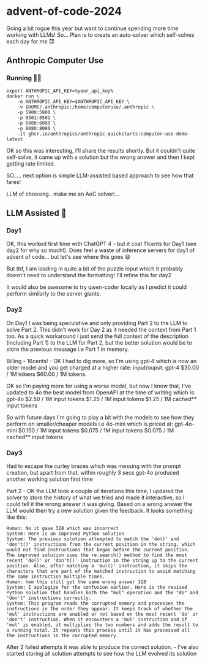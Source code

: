 # advent-of-code-2024

Going a bit rogue this year but want to continue spending more time working with LLMs!
So...
Plan is to create an auto-solver which self-solves each day for me 😈

## Anthropic Computer Use
### Running 🏃‍♂️

```shell
export ANTHROPIC_API_KEY=%your_api_key%
docker run \
    -e ANTHROPIC_API_KEY=$ANTHROPIC_API_KEY \
    -v $HOME/.anthropic:/home/computeruse/.anthropic \
    -p 5900:5900 \
    -p 8501:8501 \
    -p 6080:6080 \
    -p 8080:8080 \
    -it ghcr.io/anthropics/anthropic-quickstarts:computer-use-demo-latest
```

OK so this was interesting, I'll share the results shortly. But it couldn't quite self-solve, it came up with a solution but the wrong answer and then I kept getting rate limited.

SO..... next option is simple LLM-assisted based approach to see how that fares!

LLM of choosing.. make me an AoC solver!...
## LLM Assisted 🔮
### Day1 
OK, this worked first time with ChatGPT 4 - but it cost 11cents for Day1 (see day2 for why so much!). Does feel a waste of inference servers for day1 of advent of code... but let's see where this goes 😄

But tbf, I am loading in quite a bit of the puzzle input which it probably doesn't need to understand the formatting! I'll refine this for day2

It would also be awesome to try qwen-coder locally as I predict it could perform similarly to the server giants.

### Day2
On Day1 I was being speculative and only providing Part 2 to the LLM to solve Part 2.
This didn't work for Day 2 as it needed the context from Part 1 too.
As a quick workaround I just send the full context of the description (including Part 1) to the LLM for Part 2, but the better solution would be to store the previous message i.e Part 1 in memory.

Billing - 16cents! - OK I had to dig more, so I'm using gpt-4 which is now an older model and you get charged at a higher rate: input/ouput: gpt-4 $30.00 / 1M tokens $60.00 / 1M tokens.

OK so I'm paying more for using a worse model, but now I know that, I've updated to 4o the best model from OpenAPI at the time of writing which is: gpt-4o
$2.50 / 1M input tokens
$1.25 / 1M input tokens
$1.25 / 1M cached** input tokens

So with future days I'm going to play a bit with the models to see how they perform on smaller/cheaper models i.e 4o-mini which is priced at:
gpt-4o-mini
$0.150 / 1M input tokens
$0.075 / 1M input tokens
$0.075 / 1M cached** input tokens

### Day3
Had to escape the curley braces which was messing with the prompt creation, but apart from that, within roughly 3 secs gpt-4o produced another working solution first time

Part 2 - OK the LLM took a couple of iterations this time, I updated the solver to store the history of what we tried and made it interactive, so I could tell it the wrong answer it was giving. Based on a wrong answer the LLM would then try a new solution given the feedback. It looks something like this:
```
Human: No it gave 328 which was incorrect
System: Here is an improved Python solution
System: The previous solution attempted to match the 'do()' and 'don't()' instructions from the current position in the string, which would not find instructions that began before the current position. The improved solution uses the re.search() method to find the most recent 'do()' or 'don't()' instruction in the string up to the current position. Also, after matching a 'mul()' instruction, it skips the characters that are part of the matched instruction to avoid matching the same instruction multiple times.
Human: hmm this still got the same wrong answer 328
System: I apologize for the confusion earlier. Here is the revised Python solution that handles both the "mul" operation and the "do" and "don't" instructions correctly.
System: This program reads the corrupted memory and processes the instructions in the order they appear. It keeps track of whether the 'mul' instructions are enabled or not based on the most recent 'do' or 'don't' instruction. When it encounters a 'mul' instruction and if 'mul' is enabled, it multiplies the two numbers and adds the result to a running total. It repeats this process until it has processed all the instructions in the corrupted memory.
```

After 2 failed attempts it was able to produce the correct solution. - I've also started storing all solution attempts to see how the LLM evolved its solution